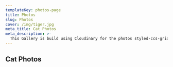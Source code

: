 ```yaml
---
templateKey: photos-page
title: Photos
slug: Photos
cover: /img/tiger.jpg
meta_title: Cat Photos
meta_description: >-
  This Gallery is build using Cloudinary for the photos styled-ccs-grid for display and ImageGallery for the photo Gallery window display.
---
```


## Cat Photos

